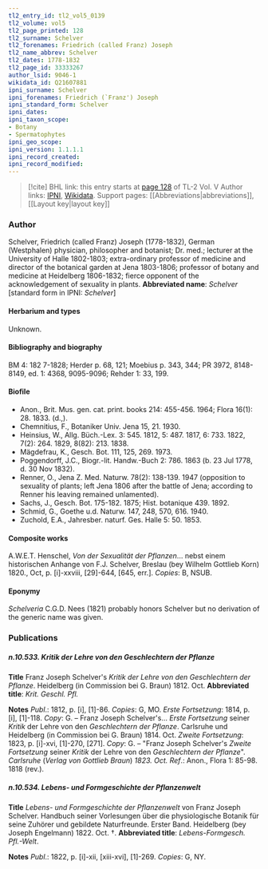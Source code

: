 ```yaml
---
tl2_entry_id: tl2_vol5_0139
tl2_volume: vol5
tl2_page_printed: 128
tl2_surname: Schelver
tl2_forenames: Friedrich (called Franz) Joseph
tl2_name_abbrev: Schelver
tl2_dates: 1778-1832
tl2_page_id: 33333267
author_lsid: 9046-1
wikidata_id: Q21607881
ipni_surname: Schelver
ipni_forenames: Friedrich (`Franz') Joseph
ipni_standard_form: Schelver
ipni_dates: 
ipni_taxon_scope: 
- Botany
- Spermatophytes
ipni_geo_scope: 
ipni_version: 1.1.1.1
ipni_record_created: 
ipni_record_modified:
---
```


> [!cite] BHL link: this entry starts at [page 128](https://www.biodiversitylibrary.org/page/33333267) of TL-2 Vol. V
> Author links: [IPNI](https://www.ipni.org/a/9046-1), [Wikidata](https://www.wikidata.org/wiki/Q21607881). Support pages: [[Abbreviations|abbreviations]], [[Layout key|layout key]]

### Author

Schelver, Friedrich (called Franz) Joseph (1778-1832), German (Westphalen) physician, philosopher and botanist; Dr. med.; lecturer at the University of Halle 1802-1803; extra-ordinary professor of medicine and director of the botanical garden at Jena 1803-1806; professor of botany and medicine at Heidelberg 1806-1832; fierce opponent of the acknowledgement of sexuality in plants. 
**Abbreviated name**: *Schelver* \[standard form in IPNI: *Schelver*\]

#### Herbarium and types

Unknown.

#### Bibliography and biography

BM 4: 182 7-1828; Herder p. 68, 121; Moebius p. 343, 344; PR 3972, 8148-8149, ed. 1: 4368, 9095-9096; Rehder 1: 33, 199.

#### Biofile

- Anon., Brit. Mus. gen. cat. print. books 214: 455-456. 1964; Flora 16(1): 28. 1833. (d.,).
- Chemnitius, F., Botaniker Univ. Jena 15, 21. 1930.
- Heinsius, W., Allg. Büch.-Lex. 3: 545. 1812, 5: 487. 1817, 6: 733. 1822, 7(2): 264. 1829, 8(82): 213. 1838.
- Mägdefrau, K., Gesch. Bot. 111, 125, 269. 1973.
- Poggendorff, J.C., Biogr.-lit. Handw.-Buch 2: 786. 1863 (b. 23 Jul 1778, d. 30 Nov 1832).
- Renner, O., Jena Z. Med. Naturw. 78(2): 138-139. 1947 (opposition to sexuality of plants; left Jena 1806 after the battle of Jena; according to Renner his leaving remained unlamented).
- Sachs, J., Gesch. Bot. 175-182. 1875; Hist. botanique 439. 1892.
- Schmid, G., Goethe u.d. Naturw. 147, 248, 570, 616. 1940.
- Zuchold, E.A., Jahresber. naturf. Ges. Halle 5: 50. 1853.

#### Composite works

A.W.E.T. Henschel, *Von der Sexualität der Pflanzen*... nebst einem historischen Anhange von F.J. Schelver, Breslau (bey Wilhelm Gottlieb Korn) 1820., Oct, p. \[i\]-xxviii, \[29\]-644, \[645, err.\]. *Copies*: B, NSUB.

#### Eponymy

*Schelveria* C.G.D. Nees (1821) probably honors Schelver but no derivation of the generic name was given.

### Publications

##### n.10.533. Kritik der Lehre von den Geschlechtern der Pflanze

**Title**
Franz Joseph Schelver's *Kritik der Lehre von den Geschlechtern der Pflanze*. Heidelberg (in Commission bei G. Braun) 1812. Oct.
**Abbreviated title**: *Krit. Geschl. Pfl.*

**Notes**
*Publ*.: 1812, p. \[i\], \[1\]-86. *Copies*: G, MO.
*Erste Fortsetzung*: 1814, p. \[i\], \[1\]-118. *Copy*: G. – Franz Joseph Schelver's... *Erste Fortsetzung* seiner *Kritik* der Lehre von den *Geschlechtern der Pflanze*. Carlsruhe und Heidelberg (in Commission bei G. Braun) 1814. Oct.
*Zweite Fortsetzung*: 1823, p. \[i\]-xvi, \[1\]-270, \[271\]. *Copy*: G. – "Franz Joseph Schelver's *Zweite Fortsetzung* seiner *Kritik* der Lehre von den *Geschlechtern der Pflanze*". *Carlsruhe* (*Verlag von Gottlieb Braun*) *1823. Oct.*
*Ref*.: Anon., Flora 1: 85-98. 1818 (rev.).

##### n.10.534. Lebens- und Formgeschichte der Pflanzenwelt

**Title**
*Lebens- und Formgeschichte der Pflanzenwelt* von Franz Joseph Schelver. Handbuch seiner Vorlesungen über die physiologische Botanik für seine Zuhörer und gebildete Naturfreunde. Erster Band. Heidelberg (bey Joseph Engelmann) 1822. Oct. †.
**Abbreviated title**: *Lebens-Formgesch. Pfl.-Welt*.

**Notes**
*Publ*.: 1822, p. \[i\]-xii, \[xiii-xvi\], \[1\]-269. *Copies*: G, NY.

